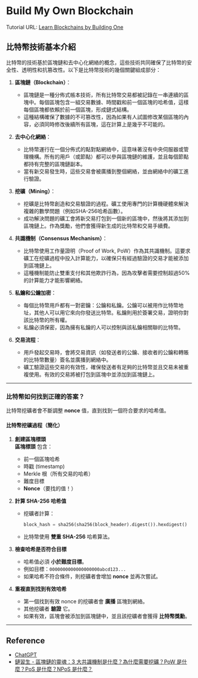 # Build My Own Blockchain

Tutorial URL: [Learn Blockchains by Building One](https://hackernoon.com/learn-blockchains-by-building-one-117428612f46)

## 比特幣技術基本介紹

比特幣的技術基於區塊鏈和去中心化網絡的概念，這些技術共同確保了比特幣的安全性、透明性和抗篡改性。以下是比特幣技術的幾個關鍵組成部分：

1. **區塊鏈（Blockchain）**：
   - 區塊鏈是一種分佈式帳本技術，所有比特幣交易都被記錄在一串連續的區塊中。每個區塊包含一組交易數據、時間戳和前一個區塊的哈希值，這樣每個區塊都依賴於前一個區塊，形成鏈式結構。
   - 這種結構確保了數據的不可篡改性，因為如果有人試圖修改某個區塊的內容，必須同時修改後續所有區塊，這在計算上是幾乎不可能的。

2. **去中心化網絡**：
   - 比特幣運行在一個分佈式的點對點網絡中，這意味著沒有中央伺服器或管理機構。所有的用戶（或節點）都可以參與區塊鏈的維護，並且每個節點都持有完整的區塊鏈副本。
   - 當有新交易發生時，這些交易會被廣播到整個網絡，並由網絡中的礦工進行驗證。

3. **挖礦（Mining）**：
   - 挖礦是比特幣創造和交易驗證的過程。礦工使用專門的計算機硬體來解決複雜的數學問題（例如SHA-256哈希函數）。
   - 成功解決問題的礦工會將新交易打包到一個新的區塊中，然後將其添加到區塊鏈上。作為獎勵，他們會獲得新生成的比特幣和交易手續費。

4. **共識機制（Consensus Mechanism）**：
   - 比特幣使用工作量證明（Proof of Work, PoW）作為其共識機制。這要求礦工在挖礦過程中投入計算能力，以確保只有經過驗證的交易才能被添加到區塊鏈上。
   - 這種機制能防止雙重支付和其他欺詐行為，因為攻擊者需要控制超過50%的計算能力才能影響網絡。

5. **私鑰和公鑰加密**：
   - 每個比特幣用戶都有一對密鑰：公鑰和私鑰。公鑰可以被用作比特幣地址，其他人可以用它來向你發送比特幣。私鑰則用於簽署交易，證明你對該比特幣的所有權。
   - 私鑰必須保密，因為擁有私鑰的人可以控制與該私鑰相關聯的比特幣。

6. **交易流程**：
   - 用戶發起交易時，會將交易資訊（如發送者的公鑰、接收者的公鑰和轉賬的比特幣數量）簽名並廣播到網絡中。
   - 礦工驗證這些交易的有效性，確保發送者有足夠的比特幣並且交易未被重複使用。有效的交易將被打包到區塊中並添加到區塊鏈上。

---

### **比特幣如何找到正確的答案？**
比特幣挖礦者會不斷調整 **nonce** 值，直到找到一個符合要求的哈希值。

#### **比特幣挖礦過程（簡化）**
1. **創建區塊標頭**  
   **區塊標頭** 包含：
   - 前一個區塊哈希
   - 時戳 (timestamp)
   - Merkle 根（所有交易的哈希）
   - 難度目標
   - **Nonce**（要找的值！）

2. **計算 SHA-256 哈希值**  
   - 挖礦者計算：
     ```python
     block_hash = sha256(sha256(block_header).digest()).hexdigest()
     ```
   - 比特幣使用 **雙重 SHA-256** 哈希算法。

3. **檢查哈希是否符合目標**  
   - 哈希值必須 **小於難度目標**。
   - 例如目標：`0000000000000000000abcd123...`
   - 如果哈希不符合條件，則挖礦者會增加 **nonce** 並再次嘗試。

4. **重複直到找到有效哈希**  
   - 第一個找到有效 nonce 的挖礦者會 **廣播** 區塊到網絡。
   - 其他挖礦者 **驗證** 它。
   - 如果有效，區塊會被添加到區塊鏈中，並且該挖礦者會獲得 **比特幣獎勳**。

---

## Reference
- [ChatGPT](https://chatgpt.com/)
- [鏈習生 - 區塊鏈的靈魂：3 大共識機制是什麼？為什麼需要挖礦？PoW 是什麼？PoS 是什麼？NPoS 是什麼？](https://chainee.io/what-is-consensus-in-blockchain/)

